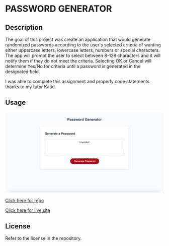 # PASSWORD GENERATOR

## Description

The goal of this project was create an application that would generate randomized passwords according to the user's selected criteria of wanting either uppercase letters, lowercase letters, numbers or special characters. The app will prompt the user to select between 8-128 characters and it will notify them if they do not meet the criteria. Selecting OK or Cancel will determine Yes/No for criteria until a password is generated in the designated field.

I was able to complete this assignment and properly code statements thanks to my tutor Katie.

## Usage

<img src="https://github.com/tyler273/password-generator/blob/main/images/livesite.png" />

[Click here for repo](https://github.com/tyler273/password-generator)

[Click here for live site](https://tyler273.github.io/password-generator/)

## License

Refer to the license in the repository.